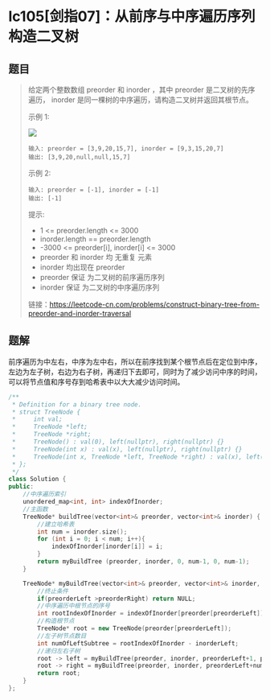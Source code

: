 # lc105[剑指07]：从前序与中序遍历序列构造二叉树

## 题目

> 给定两个整数数组 preorder 和 inorder ，其中 preorder 是二叉树的先序遍历， inorder 是同一棵树的中序遍历，请构造二叉树并返回其根节点。
>
>  
>
> 示例 1:
>
> ![](https://assets.leetcode.com/uploads/2021/02/19/tree.jpg)
>
> ```
> 输入: preorder = [3,9,20,15,7], inorder = [9,3,15,20,7]
> 输出: [3,9,20,null,null,15,7]
> ```
>
> 示例 2:
>
> ```
> 输入: preorder = [-1], inorder = [-1]
> 输出: [-1]
> ```
>
> 
>
>
> 提示:
>
> - 1 <= preorder.length <= 3000
> - inorder.length == preorder.length
> - -3000 <= preorder[i], inorder[i] <= 3000
> - preorder 和 inorder 均 无重复 元素
> - inorder 均出现在 preorder
> - preorder 保证 为二叉树的前序遍历序列
> - inorder 保证 为二叉树的中序遍历序列
>
> 
>
> 链接：https://leetcode-cn.com/problems/construct-binary-tree-from-preorder-and-inorder-traversal

## 题解

前序遍历为中左右，中序为左中右，所以在前序找到某个根节点后在定位到中序，左边为左子树，右边为右子树，再递归下去即可，同时为了减少访问中序的时间，可以将节点值和序号存到哈希表中以大大减少访问时间。

```c++
/**
 * Definition for a binary tree node.
 * struct TreeNode {
 *     int val;
 *     TreeNode *left;
 *     TreeNode *right;
 *     TreeNode() : val(0), left(nullptr), right(nullptr) {}
 *     TreeNode(int x) : val(x), left(nullptr), right(nullptr) {}
 *     TreeNode(int x, TreeNode *left, TreeNode *right) : val(x), left(left), right(right) {}
 * };
 */
class Solution {
public:
    //中序遍历索引
    unordered_map<int, int> indexOfInorder;
    //主函数
    TreeNode* buildTree(vector<int>& preorder, vector<int>& inorder) {
        //建立哈希表
        int num = inorder.size();
        for (int i = 0; i < num; i++){
            indexOfInorder[inorder[i]] = i;
        }
        return myBuildTree (preorder, inorder, 0, num-1, 0, num-1);
    }

    TreeNode* myBuildTree(vector<int>& preorder, vector<int>& inorder, int preorderLeft, int preorderRight, int inorderLeft, int inorderRight){
        //终止条件
        if(preorderLeft >preorderRight) return NULL;
        //中序遍历中根节点的序号
        int rootIndexOfInorder = indexOfInorder[preorder[preorderLeft]];
        //构造根节点
        TreeNode* root = new TreeNode(preorder[preorderLeft]);
        //左子树节点数目
        int numOfLeftSubtree = rootIndexOfInorder - inorderLeft;
        //递归左右子树
        root -> left = myBuildTree(preorder, inorder, preorderLeft+1, preorderLeft+numOfLeftSubtree, inorderLeft, rootIndexOfInorder-1);
        root -> right = myBuildTree(preorder, inorder, preorderLeft+numOfLeftSubtree+1, preorderRight, rootIndexOfInorder+1, inorderRight);
        return root;
    }
};
```


